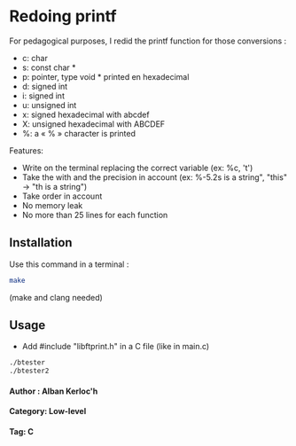 # Redoing printf

For pedagogical purposes, I redid the printf function for those conversions : 
- c: char
- s: const char *
- p: pointer, type void * printed en hexadecimal
- d: signed int
- i: signed int
- u: unsigned int
- x: signed hexadecimal with abcdef
- X: unsigned hexadecimal  with ABCDEF
- %: a « % » character is printed


Features:
- Write on the terminal replacing the correct variable (ex: %c, 't')
- Take the with and the precision in account (ex: %-5.2s is a string", "this" -> "th    is a string")
- Take order in account
- No memory leak
- No more than 25 lines for each function

## Installation

Use this command in a terminal : 

```bash
make
```

(make and clang needed)

## Usage

- Add #include "libftprint.h" in a C file (like in main.c)

```bash
./btester
./btester2
```

#### Author : Alban Kerloc'h
#### Category: Low-level
#### Tag: C
